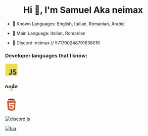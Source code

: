 <h1 align="center">Hi 👋, I'm Samuel Aka neimax</h1>

- 📙 Known Languages: English, Italian, Romanian, Arabic

- 📙 Main Language: Italian, Romanian

- 🚀 Discord: neimax // 571790248791638016

<h3>Developer languages that I know:</h3>

<a href="https://developer.mozilla.org/en-US/docs/Web/JavaScript" target="_blank"> <img src="https://raw.githubusercontent.com/devicons/devicon/master/icons/javascript/javascript-original.svg" alt="javascript" width="40" height="40" /> </a>

<a href="https://nodejs.org" target="_blank"> <img src="https://raw.githubusercontent.com/devicons/devicon/master/icons/nodejs/nodejs-original-wordmark.svg" alt="nodejs" width="40" height="40" /> </a>

<a href="https://www.w3.org/html/" target="_blank"> <img src="https://raw.githubusercontent.com/devicons/devicon/master/icons/html5/html5-original-wordmark.svg" alt="html5" width="40" height="40" /> </a>

<a href="https://discord.js.org/" target="_blank"> <img src="https://discord.js.org/static/logo.svg" alt="discord.js" width="40" height="40" /> </a>

<a href="https://www.lua.org/" target="_blank"> <img src="https://upload.wikimedia.org/wikipedia/commons/thumb/c/cf/Lua-Logo.svg/947px-Lua-Logo.svg.png" alt="lua" width="40" height="40" /> </a>
